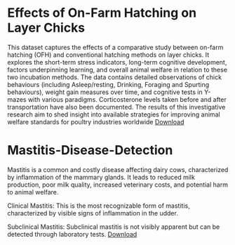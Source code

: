 # Effects of On-Farm Hatching on Layer Chicks
This dataset captures the effects of a comparative study between on-farm hatching (OFH) and conventional hatching methods on layer chicks. It explores the short-term stress indicators, long-term cognitive development, factors underpinning learning, and overall animal welfare in relation to these two incubation methods. The data contains detailed observations of chick behaviours (including Asleep/resting, Drinking, Foraging and Spurting behaviours), weight gain measures over time, and cognitive tests in Y-mazes with various paradigms. Corticosterone levels taken before and after transportation have also been documented. The results of this investigative research aim to shed insight into available strategies for improving animal welfare standards for poultry industries worldwide
[Download](https://www.kaggle.com/datasets/thedevastator/effects-of-on-farm-hatching-on-layer-chicks)

# Mastitis-Disease-Detection
Mastitis is a common and costly disease affecting dairy cows, characterized by inflammation of the mammary glands. It leads to reduced milk production, poor milk quality, increased veterinary costs, and potential harm to animal welfare.

Clinical Mastitis: This is the most recognizable form of mastitis, characterized by visible signs of inflammation in the udder.

Subclinical Mastitis: Subclinical mastitis is not visibly apparent but can be detected through laboratory tests.
[Download](https://www.kaggle.com/datasets/sivaprathishsiva/mastitis-disease-detection)


